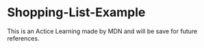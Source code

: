 # Shopping-List-Example

This is an Actice Learning made by MDN and will be save for future references. 
